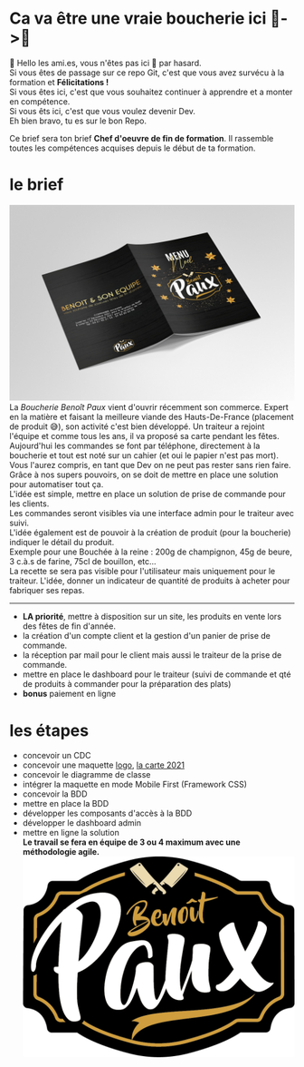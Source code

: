 # Ca va être une vraie boucherie ici 🐄->🥩

👋 Hello les ami.es, vous n'êtes pas ici 📍 par hasard.   
Si vous êtes de passage sur ce repo Git, c'est que vous avez survécu à la formation et **Félicitations !**   
Si vous êtes ici, c'est que vous souhaitez continuer à apprendre et a monter en compétence.   
Si vous êts ici, c'est que vous voulez devenir Dev.   
Eh bien bravo, tu es sur le bon Repo.   

Ce brief sera ton brief **Chef d'oeuvre de fin de formation**. Il rassemble toutes les compétences acquises depuis le début de ta formation.
# le brief
![](./images/mockup_carte_recto_verso.jpg)
La *Boucherie Benoît Paux* vient d'ouvrir récemment son commerce. Expert en la matière et faisant la meilleure viande des Hauts-De-France (placement de produit 😅), son activité c'est bien développé. Un traiteur a rejoint l'équipe et comme tous les ans, il va proposé sa carte pendant les fêtes. Aujourd'hui les commandes se font par téléphone, directement à la boucherie et tout est noté sur un cahier (et oui le papier n'est pas mort).   
Vous l'aurez compris, en tant que Dev on ne peut pas rester sans rien faire. Grâce à nos supers pouvoirs, on se doit de mettre en place une solution pour automatiser tout ça.   
L'idée est simple, mettre en place un solution de prise de commande pour les clients.   
Les commandes seront visibles via une interface admin pour le traiteur avec suivi.   
L'idée également est de pouvoir à la création de produit (pour la boucherie) indiquer le détail du produit.   
Exemple pour une Bouchée à la reine : 200g de champignon, 45g de beure, 3 c.à.s de farine, 75cl de bouillon, etc...   
La recette se sera pas visible pour l'utilisateur mais uniquement pour le traiteur. L'idée, donner un indicateur de quantité de produits à acheter pour fabriquer ses repas.   
___
- **LA priorité**, mettre à disposition sur un site, les produits en vente lors des fêtes de fin d'année.   
- la création d'un compte client et la gestion d'un panier de prise de commande.
- la réception par mail pour le client mais aussi le traiteur de la prise de commande.
- mettre en place le dashboard pour le traiteur (suivi de commande et qté de produits à commander pour la préparation des plats)
- **bonus** paiement en ligne   

# les étapes
- concevoir un CDC
- concevoir une maquette [logo](./images/logo@1000x.png), [la carte 2021](./images/menu_2021.jpg)
- concevoir le diagramme de classe
- intégrer la maquette en mode Mobile First (Framework CSS)
- concevoir la BDD
- mettre en place la BDD
- développer les composants d'accès à la BDD
- développer le dashboard admin
- mettre en ligne la solution   
**Le travail se fera en équipe de 3 ou 4 maximum avec une méthodologie agile.**   
![](./images/logo@1000x.png)
